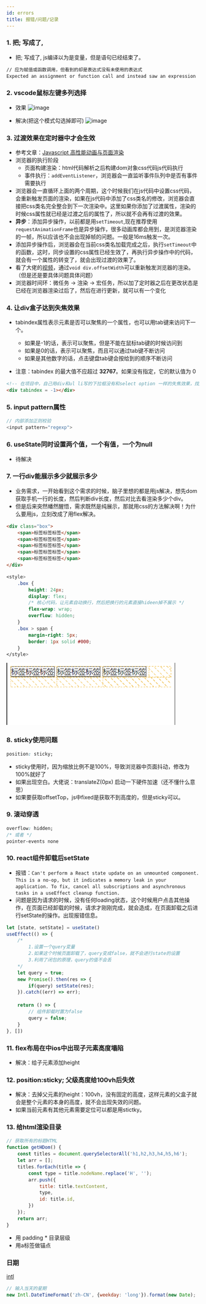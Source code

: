 ```yaml
---
id: errors
title: 报错/问题/记录
---
```


### 1. 把; 写成了,
- 把; 写成了,  js编译以为是变量，但是语句已经结束了。
```cmd
// 应为赋值或函数调用，但看到的却是表达式没有未使用的表达式
Expected an assignment or function call and instead saw an expression  no-unused-expressions
```

### 2. vscode鼠标左键多列选择
- 效果
![image](../static/resource/select.png)

- 解决(把这个模式勾选掉即可)
![image](../static/resource/vscodeconfig.png)

### 3. 过渡效果在定时器中才会生效
- 参考文章：[Javascript 高性能动画与页面渲染](https://www.infoq.cn/article/javascript-high-performance-animation-and-page-rendering/)
- 浏览器的执行阶段
    + 页面构建渲染：html代码解析之后构建dom对象css代码js代码执行
    + 事件执行：`addEventListener`，浏览器会一直监听事件队列中是否有事件需要执行
- 浏览器会一直循环上面的两个周期，这个时候我们在js代码中设置css代码，会重新触发页面的渲染，如果在js代码中添加了css类名的修改，浏览器会直接把css类名完全整合到下一次渲染中。这里如果你添加了过渡属性，渲染的时候css属性就已经是过渡之后的属性了，所以就不会再有过渡的效果。
- **异步**：添加异步操作，以前都是用`setTimeout`,现在推荐使用`requestAnimationFrame`也是异步操作，很多动画库都会用到，是浏览器渲染的一帧，所以应该也不会出现掉帧的问题。一般是16ms触发一次。
- 添加异步操作后，浏览器会在当前css类名加载完成之后，执行`setTimeout`中的函数，这时，同步设置的css属性已经生效了，再执行异步操作中的代码，就会有一个属性的转变了，就会出现过渡的效果了。
- 看了大佬的[视频](https://www.bilibili.com/video/BV1TA411T7ne)，通过`void div.offsetWidth`可以重新触发浏览器的渲染。（但是还是要具体问题具体问题）
- 浏览器时间环：微任务 -> 渲染 -> 宏任务，所以加了定时器之后在更改状态是已经在浏览器渲染过后了，然后在进行更新，就可以有一个变化

### 4. 让div盒子达到失焦效果
- tabindex属性表示元素是否可以聚焦的一个属性，也可以用tab键来访问下一个。
    + 如果是-1的话，表示可以聚焦，但是不能在鼠标tab键的时候访问到
    + 如果是0的话，表示可以聚焦，而且可以通过tab键不断访问
    + 如果是其他数字的话，点击键盘tab键会按给到的顺序不断访问

- 注意：tabindex 的最大值不应超过 **32767**。如果没有指定，它的默认值为 0
```html
<!-- 在项目中，自己用div和ul li写的下拉框没有和select option 一样的失焦效果，找到了这种方式解决 -->
<div tabindex = -1></div>
```

### 5. input pattern属性
```js
// 内部添加正则校验
<input pattern="regexp">
```

### 6. useState同时设置两个值，一个有值，一个为null
- 待解决

### 7. 一行div能展示多少就展示多少
- 业务需求，一开始看到这个需求的时候，脑子里想的都是用js解决，想先dom获取手机一行的长度，然后判断div长度，然后对比去看渲染多少个div。
- 但是后来突然幡然醒悟，需求既然是纯展示，那就用css的方法解决啊！为什么要用js，立刻改成了用flex解决。
```html
<div class="box">
    <span>标签标签标签</span>
    <span>标签标签标签</span>
    <span>标签标签标签</span>
    <span>标签标签标签</span>
    <span>标签标签标签</span>
</div>
```

```css
<style>
    .box {
        height: 24px;
        display: flex;
        /* 核心代码，让元素自动换行，然后把换行的元素直接hideen掉不展示 */
        flex-wrap: wrap;
        overflow: hidden;
    }
    .box > span {
        margin-right: 5px;
        border: 1px solid #000;
    }
</style>
```
![image](../static/resource/label.png)


### 8. sticky使用问题
```css
position: sticky;
```
- sticky使用时，因为缩放比例不是100%，导致浏览器中页面抖动，修改为100%就好了
- 如果出现空白。大佬说：translateZ(0px) 启动一下硬件加速（还不懂什么意思）
- 如果要获取offsetTop，js中fixed是获取不到高度的，但是sticky可以。

### 9. 滚动穿透
```css
overflow: hidden;
/* 或者 */
pointer-events none
```

### 10. react组件卸载后setState
- 报错：`Can't perform a React state update on an unmounted component. This is a no-op, but it indicates a memory leak in your application. To fix, cancel all subscriptions and asynchronous tasks in a useEffect cleanup function.`
- 问题是因为请求的时候，没有任何loading状态，这个时候用户点击其他操作，在页面已经卸载的时候，请求才刚刚完成，就会造成，在页面卸载之后进行setState的操作。出现报错信息。
```js
let [state, setState] = useState()
useEffect(() => {
    /* 
        1.设置一个query变量
        2.如果这个时候页面卸载了，query变成false，就不会进行state的设置
        3.利用了闭包的原理，query的值不会丢
    */
    let query = true;
    new Promise().then(res => {
        if(query) setState(res);
    }).catch((err) => err);

    return () => {
        // 组件卸载时置为false
        query = false;
    }
}, [])
```

### 11. flex布局在中ios中出现子元素高度塌陷
- 解决：给子元素添加height

### 12. position:sticky; 父级高度给100vh后失效
- 解决：去掉父元素的height：100vh，没有固定的高度，这样元素的父盒子就会是整个元素的本身的高度，就不会出现失效的问题。
- 如果当前元素有其他元素需要定位可以都是用stictky。

### 13. 给html渲染目录
```js
// 获取所有的标题HTML
function getHDom() {
	const titles = document.querySelectorAll('h1,h2,h3,h4,h5,h6');
	let arr = [];
	titles.forEach(title => {
		const type = title.nodeName.replace('H', '');
		arr.push({
			title: title.textContent,
			type,
			id: title.id,
		})
	});
	return arr;
}
```
- 用 padding * 目录层级
- 用a标签做锚点

### 日期
[intl](https://developer.mozilla.org/zh-CN/docs/Web/JavaScript/Reference/Global_Objects/Intl#locale_identification_and_negotiation)
```js
// 输入当天的星期
new Intl.DateTimeFormat('zh-CN', {weekday: 'long'}).format(new Date);
```
